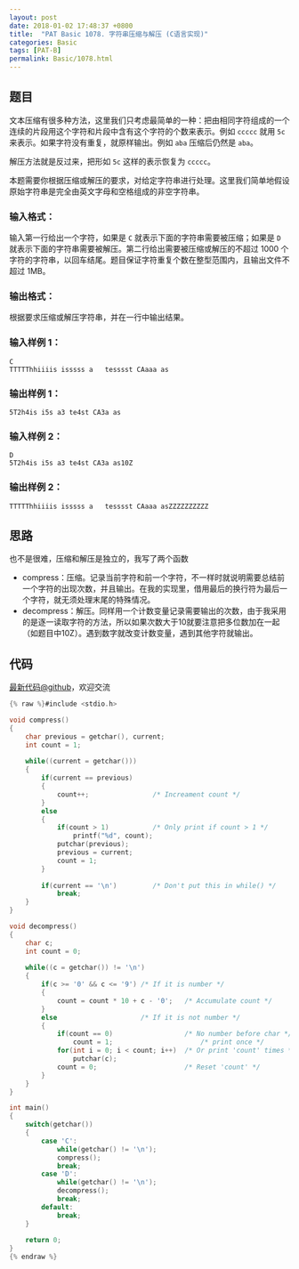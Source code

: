 ```yaml
---
layout: post
date: 2018-01-02 17:48:37 +0800
title:  "PAT Basic 1078. 字符串压缩与解压 (C语言实现)"
categories: Basic
tags: [PAT-B]
permalink: Basic/1078.html
---
```


## 题目

文本压缩有很多种方法，这里我们只考虑最简单的一种：把由相同字符组成的一个连续的片段用这个字符和片段中含有这个字符的个数来表示。例如 `ccccc` 就用
`5c` 来表示。如果字符没有重复，就原样输出。例如 `aba` 压缩后仍然是 `aba`。

解压方法就是反过来，把形如 `5c` 这样的表示恢复为 `ccccc`。

本题需要你根据压缩或解压的要求，对给定字符串进行处理。这里我们简单地假设原始字符串是完全由英文字母和空格组成的非空字符串。

### 输入格式：

输入第一行给出一个字符，如果是 `C` 就表示下面的字符串需要被压缩；如果是 `D` 就表示下面的字符串需要被解压。第二行给出需要被压缩或解压的不超过
1000 个字符的字符串，以回车结尾。题目保证字符重复个数在整型范围内，且输出文件不超过 1MB。

### 输出格式：

根据要求压缩或解压字符串，并在一行中输出结果。

### 输入样例 1：

    
    
    C
    TTTTThhiiiis isssss a   tesssst CAaaa as
    

### 输出样例 1：

    
    
    5T2h4is i5s a3 te4st CA3a as
    

### 输入样例 2：

    
    
    D
    5T2h4is i5s a3 te4st CA3a as10Z
    

### 输出样例 2：

    
    
    TTTTThhiiiis isssss a   tesssst CAaaa asZZZZZZZZZZ
    



## 思路

也不是很难，压缩和解压是独立的，我写了两个函数

- compress：压缩。记录当前字符和前一个字符，不一样时就说明需要总结前一个字符的出现次数，并且输出。在我的实现里，借用最后的换行符为最后一个字符，就无须处理末尾的特殊情况。
- decompress：解压。同样用一个计数变量记录需要输出的次数，由于我采用的是逐一读取字符的方法，所以如果次数大于10就要注意把多位数加在一起（如题目中10Z）。遇到数字就改变计数变量，遇到其他字符就输出。

## 代码

[最新代码@github](https://github.com/OliverLew/PAT/blob/master/PATBasic/1078.c)，欢迎交流
```c
{% raw %}#include <stdio.h>

void compress()
{
    char previous = getchar(), current;
    int count = 1;
    
    while((current = getchar()))
    {
        if(current == previous)
        {
            count++;                /* Increament count */
        }
        else
        {
            if(count > 1)           /* Only print if count > 1 */
                printf("%d", count);
            putchar(previous);
            previous = current;
            count = 1;
        }
        
        if(current == '\n')         /* Don't put this in while() */
            break;
    }
}

void decompress()
{
    char c;
    int count = 0;
    
    while((c = getchar()) != '\n')
    {
        if(c >= '0' && c <= '9') /* If it is number */
        {
            count = count * 10 + c - '0';   /* Accumulate count */
        }
        else                     /* If it is not number */
        {
            if(count == 0)                  /* No number before char */
                count = 1;                      /* print once */
            for(int i = 0; i < count; i++)  /* Or print 'count' times */
                putchar(c);
            count = 0;                      /* Reset 'count' */
        }
    }
}

int main()
{
    switch(getchar())
    {
        case 'C':
            while(getchar() != '\n');
            compress();
            break;
        case 'D':
            while(getchar() != '\n');
            decompress();
            break;
        default:
            break;
    }
    
    return 0;
}
{% endraw %}
```